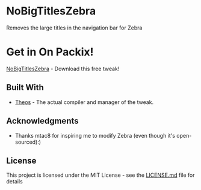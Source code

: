 # NoBigTitlesZebra
Removes the large titles in the navigation bar for Zebra

# Get in On Packix!
[NoBigTitlesZebra](https://repo.packix.com/package/com.ikilledappl3.nobigtitleszebra/) - Download this free tweak!

## Built With

* [Theos](https://github.com/theos/theos) - The actual compiler and manager of the tweak.

## Acknowledgments

* Thanks mtac8 for inspiring me to modify Zebra (even though it's open-sourced):)

## License

This project is licensed under the MIT License - see the [LICENSE.md](LICENSE.md) file for details
